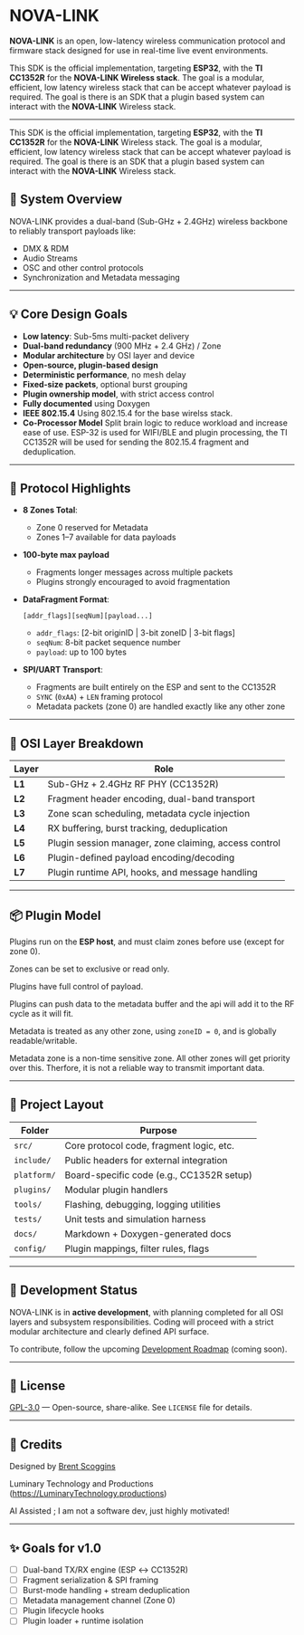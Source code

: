 # NOVA-LINK

**NOVA-LINK** is an open, low-latency wireless communication protocol and firmware stack designed for use in real-time live event environments.

This SDK is the official implementation, targeting **ESP32**, with the **TI CC1352R** for the **NOVA-LINK Wireless stack**. The goal is a modular, efficient, low latency wireless stack that can be accept whatever payload is required. The goal is there is an SDK that a plugin based system can interact with the **NOVA-LINK** Wireless stack.

---

This SDK is the official implementation, targeting **ESP32**, with the **TI CC1352R** for the **NOVA-LINK** Wireless stack. The goal is a  modular, efficient, low latency wireless stack that can be accept whatever payload is required. The goal is there is an SDK that a plugin based system can interact with the **NOVA-LINK** Wireless stack.

## 🔧 System Overview

NOVA-LINK provides a dual-band (Sub-GHz + 2.4GHz) wireless backbone to reliably transport payloads like:

- DMX & RDM
- Audio Streams
- OSC and other control protocols
- Synchronization and Metadata messaging

---

## 💡 Core Design Goals

- **Low latency**: Sub-5ms multi-packet delivery
- **Dual-band redundancy** (900 MHz + 2.4 GHz) / Zone
- **Modular architecture** by OSI layer and device
- **Open-source, plugin-based design**
- **Deterministic performance**, no mesh delay
- **Fixed-size packets**, optional burst grouping
- **Plugin ownership model**, with strict access control
- **Fully documented** using Doxygen
- **IEEE 802.15.4** Using 802.15.4 for the base wirelss stack.
- **Co-Processor Model** Split brain logic to reduce workload and increase ease of use. ESP-32 is used for WIFI/BLE and plugin processing, the TI CC1352R will be used for sending the 802.15.4 fragment and deduplication.
  
---

## 📶 Protocol Highlights

- **8 Zones Total**:
  - Zone 0 reserved for Metadata
  - Zones 1–7 available for data payloads
- **100-byte max payload**
  - Fragments longer messages across multiple packets
  - Plugins strongly encouraged to avoid fragmentation
- **DataFragment Format**:
  ```
  [addr_flags][seqNum][payload...]
  ```
  - `addr_flags`: [2-bit originID | 3-bit zoneID | 3-bit flags]
  - `seqNum`: 8-bit packet sequence number
  - `payload`: up to 100 bytes

- **SPI/UART Transport**:
  - Fragments are built entirely on the ESP and sent to the CC1352R
  - `SYNC` (`0xAA`) + `LEN` framing protocol
  - Metadata packets (zone 0) are handled exactly like any other zone

---

## 🧱 OSI Layer Breakdown

| Layer | Role |
|-------|------|
| **L1** | Sub-GHz + 2.4GHz RF PHY (CC1352R) |
| **L2** | Fragment header encoding, dual-band transport |
| **L3** | Zone scan scheduling, metadata cycle injection |
| **L4** | RX buffering, burst tracking, deduplication |
| **L5** | Plugin session manager, zone claiming, access control |
| **L6** | Plugin-defined payload encoding/decoding |
| **L7** | Plugin runtime API, hooks, and message handling |

---

## 📦 Plugin Model

Plugins run on the **ESP host**, and must claim zones before use (except for zone 0).

Zones can be set to exclusive or read only.

Plugins have full control of payload.

Plugins can push data to the metadata buffer and the api will add it to the RF cycle as it will fit. 

Metadata is treated as any other zone, using `zoneID = 0`, and is globally readable/writable.

Metadata zone is a non-time sensitive zone. All other zones will get priority over this. Therfore, it is not a reliable way to transmit important data.

---

## 📂 Project Layout

| Folder     | Purpose                                  |
|------------|-------------------------------------------|
| `src/`     | Core protocol code, fragment logic, etc. |
| `include/` | Public headers for external integration  |
| `platform/`| Board-specific code (e.g., CC1352R setup)|
| `plugins/` | Modular plugin handlers                  |
| `tools/`   | Flashing, debugging, logging utilities   |
| `tests/`   | Unit tests and simulation harness        |
| `docs/`    | Markdown + Doxygen-generated docs        |
| `config/`  | Plugin mappings, filter rules, flags     |

---

## 🚧 Development Status

NOVA-LINK is in **active development**, with planning completed for all OSI layers and subsystem responsibilities. Coding will proceed with a strict modular architecture and clearly defined API surface.

To contribute, follow the upcoming [Development Roadmap](#) (coming soon).

---

## 📜 License

[GPL-3.0](LICENSE) — Open-source, share-alike. See `LICENSE` file for details.

---

## 🧠 Credits

Designed by [Brent Scoggins](https://github.com/Juicebox6030)  

Luminary Technology and Productions (https://LuminaryTechnology.productions) 

AI Assisted ; I am not a software dev, just highly motivated!

---

## ✨ Goals for v1.0

- [ ] Dual-band TX/RX engine (ESP ↔ CC1352R)
- [ ] Fragment serialization & SPI framing
- [ ] Burst-mode handling + stream deduplication
- [ ] Metadata management channel (Zone 0)
- [ ] Plugin lifecycle hooks
- [ ] Plugin loader + runtime isolation
